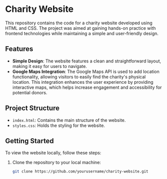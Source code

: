     
# Charity Website

This repository contains the code for a charity website developed using HTML and CSS. The project was aimed at gaining hands-on practice with frontend technologies while maintaining a simple and user-friendly design.
 
## Features

- **Simple Design**: The website features a clean and straightforward layout, making it easy for users to navigate.
- **Google Maps Integration**: The Google Maps API is used to add location functionality, allowing visitors to easily find the charity's physical location. This integration enhances the user experience by providing interactive maps, which helps increase engagement and accessibility for potential donors.

## Project Structure
 
- `index.html`: Contains the main structure of the website.
- `styles.css`: Holds the styling for the website.   

 
## Getting Started  
 
To view the website locally, follow these steps: 

1. Clone the repository to your local machine:
   ```bash
   git clone https://github.com/yourusername/charity-website.git
 
